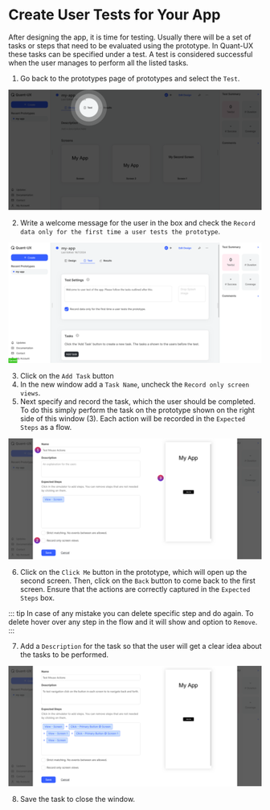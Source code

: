 # Create User Tests for Your App

After designing the app, it is time for testing. Usually there will be a set of tasks or steps that need to be evaluated using the prototype. In Quant-UX these tasks can be specified under a test. A test is considered successful when the user manages to perform all the listed tasks.

1. Go back to the prototypes page of prototypes and select the `Test`.

![prototype page with test highlighted](media/create-user-tests/1-prototype-page.png)

2. Write a welcome message for the user in the box and check the `Record data only for the first time a user tests the prototype`.

![welcome message](media/create-user-tests/2-welcome-message.png)

3. Click on the `Add Task` button
4. In the new window add a `Task Name`, uncheck the `Record only screen views`.
5. Next specify and record the task, which the user should be completed. To do this simply perform the task on the prototype shown on the right side of this window (3). Each action will be recorded in the `Expected Steps` as a flow.

![Task specification page](media/create-user-tests/3-add-task.png)

6. Click on the `Click Me` button in the prototype, which will open up the second screen. Then, click on the `Back` button to come back to the first screen. Ensure that the actions are correctly captured in the `Expected Steps` box.

::: tip
In case of any mistake you can delete specific step and do again. To delete hover over any step in the flow and it will show and option to `Remove`.
:::

7. Add a `Description` for the task so that the user will get a clear idea about the tasks to be performed.

![Showing captured task](media/create-user-tests/4-task-captured.png)

8. Save the task to close the window.
